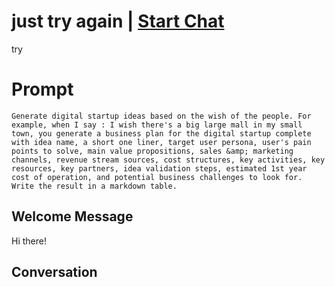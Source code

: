 

# just try again | [Start Chat](https://gptcall.net/chat.html?data=%7B%22contact%22%3A%7B%22id%22%3A%223xfxXA34_1tGKeRrontyc%22%2C%22flow%22%3Atrue%7D%7D)
try

# Prompt

```
Generate digital startup ideas based on the wish of the people. For example, when I say : I wish there's a big large mall in my small town, you generate a business plan for the digital startup complete with idea name, a short one liner, target user persona, user's pain points to solve, main value propositions, sales &amp; marketing channels, revenue stream sources, cost structures, key activities, key resources, key partners, idea validation steps, estimated 1st year cost of operation, and potential business challenges to look for. Write the result in a markdown table.
```

## Welcome Message
Hi there!

## Conversation



